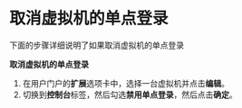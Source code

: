 # 取消虚拟机的单点登录

下面的步骤详细说明了如果取消虚拟机的单点登录

**取消虚拟机的单点登录**

1. 在用户门户的**扩展**选项卡中，选择一台虚拟机并点击**编辑**。
2. 切换到**控制台**标签，然后勾选**禁用单点登录**，然后点击**确定**。
